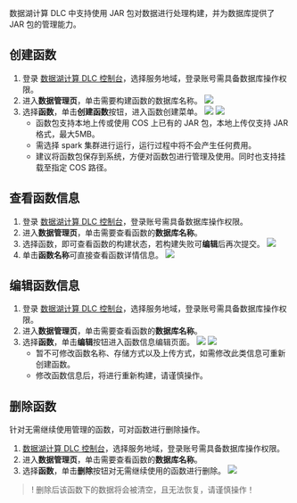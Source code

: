 数据湖计算 DLC 中支持使用 JAR 包对数据进行处理构建，并为数据库提供了 JAR 包的管理能力。

## 创建函数
1. 登录 [数据湖计算 DLC 控制台](https://console.cloud.tencent.com/dlc)，选择服务地域，登录账号需具备数据库操作权限。
2. 进入**数据管理页**，单击需要构建函数的数据库名称。
![](https://qcloudimg.tencent-cloud.cn/raw/2bcb222f93920fa3fef9f0f57506ae4a.png)
3. 选择**函数**，单击**创建函数**按钮，进入函数创建菜单。
![](https://qcloudimg.tencent-cloud.cn/raw/12049eb67c909b332cb6043a378472f4.png)
![](https://qcloudimg.tencent-cloud.cn/raw/646e8464be6e52fa907bf9ede70c11d8.png)
	- 函数包支持本地上传或使用 COS 上已有的 JAR 包，本地上传仅支持 JAR 格式，最大5MB。
	- 需选择 spark 集群进行运行，运行过程中将不会产生任何费用。
	- 建议将函数包保存到系统，方便对函数包进行管理及使用。同时也支持挂载至指定 COS 路径。

## 查看函数信息
1. 登录 [数据湖计算 DLC 控制台](https://console.cloud.tencent.com/dlc)，登录账号需具备数据库操作权限。
2. 进入**数据管理页**，单击需要查看函数的**数据库名称**。
3. 选择函数，即可查看函数的构建状态，若构建失败可**编辑**后再次提交。
![](https://qcloudimg.tencent-cloud.cn/raw/0a7736e5d2e6bac3f3eee764d16c797f.png)
4. 单击**函数名称**可直接查看函数详情信息。
![](https://qcloudimg.tencent-cloud.cn/raw/7044281fbeedc05ff28234081e956674.png)

## 编辑函数信息
1. 登录 [数据湖计算 DLC 控制台](https://console.cloud.tencent.com/dlc)，选择服务地域，登录账号需具备数据库操作权限。
2. 进入**数据管理页**，单击需要查看函数的**数据库名称**。
3. 选择**函数**，单击**编辑**按钮进入函数信息编辑页面。
![](https://qcloudimg.tencent-cloud.cn/raw/86ce00a10ecaf2a57b91a253127a805c.png)
![](https://qcloudimg.tencent-cloud.cn/raw/5687b604f36d99b80d7344dc185ed035.png)
	- 暂不可修改函数名称、存储方式以及上传方式，如需修改此类信息可重新创建函数。
	- 修改函数信息后，将进行重新构建，请谨慎操作。

## 删除函数
针对无需继续使用管理的函数，可对函数进行删除操作。
1. [数据湖计算 DLC 控制台](https://console.cloud.tencent.com/dlc)，选择服务地域，登录账号需具备数据库操作权限。
2. 进入**数据管理页**，单击需要查看函数的**数据库名称**。
3. 选择**函数**，单击**删除**按钮对无需继续使用的函数进行删除。
![](https://qcloudimg.tencent-cloud.cn/raw/64795be0d4cda7d843071137a08d68a7.png)

>! 删除后该函数下的数据将会被清空，且无法恢复，请谨慎操作！



